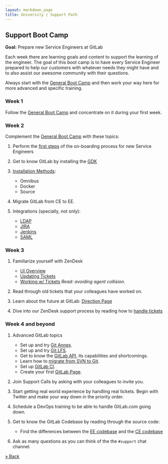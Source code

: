 ```yaml
---
layout: markdown_page
title: University | Support Path
---
```


## Support Boot Camp

**Goal:** Prepare new Service Engineers at GitLab

Each week there are learning goals and content to support the learning of the engineer.
The goal of this boot camp is to have every Service Engineer prepared to help our customers
with whatever needs they might have and to also assist our awesome community with their
questions.

Always start with the [General Boot Camp](../#general-boot-camp) and then work
your way here for more advanced and specific training.

### Week 1

Follow the [General Boot Camp](../#general-boot-camp) and concentrate on it
during your first week.

### Week 2

Complement the [General Boot Camp](../#general-boot-camp) with these topics:

1. Perform the [first steps](/handbook/support/onboarding.html#first-steps) of
   the on-boarding process for new Service Engineers
1. Get to know GitLab by installing the [GDK](https://gitlab.com/gitlab-org/gitlab-development-kit)
1. [Installation Methods](/installation/):
	  - Omnibus
	  - Docker
	  - Source

1. Migrate GitLab from CE to EE.
1. Integrations (specially, not only):
	  - [LDAP](http://doc.gitlab.com/ee/integration/ldap.html)
	  - [JIRA](http://doc.gitlab.com/ee/project_services/jira.html)
	  - [Jenkins](http://doc.gitlab.com/ee/integration/jenkins.html)
	  - [SAML](http://doc.gitlab.com/ce/integration/saml.html)

### Week 3

1. Familiarize yourself with ZenDesk
   - [UI Overview](https://support.zendesk.com/hc/en-us/articles/203661806-Introduction-to-the-Zendesk-agent-interface)
   - [Updating Tickets](https://support.zendesk.com/hc/en-us/articles/212530318-Updating-and-solving-tickets)
   - [Working w/ Tickets](https://support.zendesk.com/hc/en-us/articles/203690856-Working-with-tickets) *Read: avoiding agent collision.*

1. Read through old tickets that your colleagues have worked on.
1. Learn about the future at GitLab: [Direction Page](/direction/)
1. Dive into our ZenDesk support process by reading how to [handle tickets](/handbook/support/onboarding.html#handling-tickets)

### Week 4 and beyond

1. Advanced GitLab topics
   - Set up and try [Git Annex](http://doc.gitlab.com/ee/workflow/git_annex.html).
   - Set up and try [Git LFS](http://doc.gitlab.com/ee/workflow/lfs/manage_large_binaries_with_git_lfs.html).
   - Get to know the [GitLab API](http://doc.gitlab.com/ee/api/README.html),
     its capabilities and shortcomings.
   - Learn how to [migrate from SVN to Git](http://doc.gitlab.com/ee/workflow/importing/migrating_from_svn.html).
   - Set up [GitLab CI](http://doc.gitlab.com/ee/ci/quick_start/README.html).
   - Create your first [GitLab Page](http://doc.gitlab.com/ee/pages/administration.html).

1. Join Support Calls by asking with your colleagues to invite you.
1. Start getting real world experience by handling real tickets. Begin with Twitter
   and make your way down in the priority order.
1. Schedule a DevOps training to be able to handle GitLab.com going down.
1. Get to know the GitLab Codebase by reading through the source code:
   - Find the differences between the [EE codebase](https://gitlab.com/gitlab-org/gitlab-ce)
     and the [CE codebase](https://gitlab.com/gitlab-org/gitlab-ce)

1. Ask as many questions as you can think of the the `#support` chat channel.



[» Back](/university)